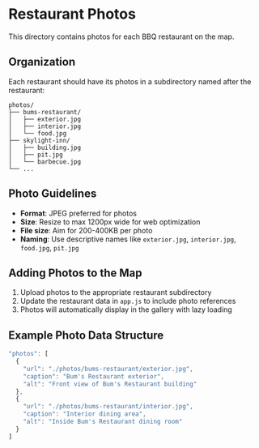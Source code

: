 # Restaurant Photos

This directory contains photos for each BBQ restaurant on the map.

## Organization

Each restaurant should have its photos in a subdirectory named after the restaurant:

```
photos/
├── bums-restaurant/
│   ├── exterior.jpg
│   ├── interior.jpg
│   └── food.jpg
├── skylight-inn/
│   ├── building.jpg
│   ├── pit.jpg
│   └── barbecue.jpg
└── ...
```

## Photo Guidelines

- **Format**: JPEG preferred for photos
- **Size**: Resize to max 1200px wide for web optimization
- **File size**: Aim for 200-400KB per photo
- **Naming**: Use descriptive names like `exterior.jpg`, `interior.jpg`, `food.jpg`, `pit.jpg`

## Adding Photos to the Map

1. Upload photos to the appropriate restaurant subdirectory
2. Update the restaurant data in `app.js` to include photo references
3. Photos will automatically display in the gallery with lazy loading

## Example Photo Data Structure

```javascript
"photos": [
  {
    "url": "./photos/bums-restaurant/exterior.jpg",
    "caption": "Bum's Restaurant exterior",
    "alt": "Front view of Bum's Restaurant building"
  },
  {
    "url": "./photos/bums-restaurant/interior.jpg",
    "caption": "Interior dining area",
    "alt": "Inside Bum's Restaurant dining room"
  }
]
```